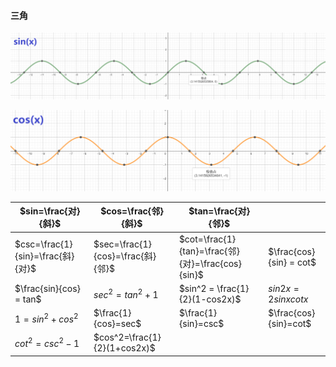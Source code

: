#### 三角

![1652235258273](assets/1652235258273.png)

![1652235340659](assets/1652235340659.png)

| $sin=\frac{对}{斜}$               | $cos=\frac{邻}{斜}$               | $tan=\frac{对}{邻}$                               |                         |
| --------------------------------- | --------------------------------- | ------------------------------------------------- | ----------------------- |
| $csc=\frac{1}{sin}=\frac{斜}{对}$ | $sec=\frac{1}{cos}=\frac{斜}{邻}$ | $cot=\frac{1}{tan}=\frac{邻}{对}=\frac{cos}{sin}$ | $\frac{cos}{sin} = cot$ |
| $\frac{sin}{cos} = tan$           | $sec^2 = tan^2+1$                 | $sin^2 = \frac{1}{2}(1-cos2x)$                    | $sin2x=2sinxcotx$       |
| $1=sin^2+cos^2$                   | $\frac{1}{cos}=sec$               | $\frac{1}{sin}=csc$                               | $\frac{cos}{sin}=cot$   |
| $cot^2=csc^2-1$                   | $cos^2=\frac{1}{2}(1+cos2x)$      |                                                   |                         |

#### 

